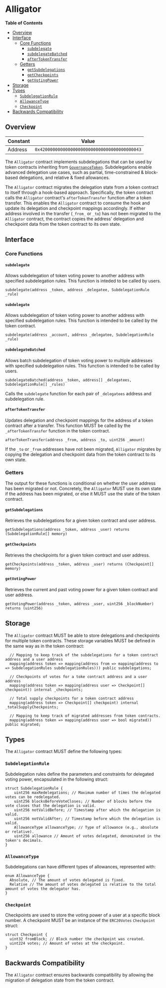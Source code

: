 # Alligator

<!-- START doctoc generated TOC please keep comment here to allow auto update -->
<!-- DON'T EDIT THIS SECTION, INSTEAD RE-RUN doctoc TO UPDATE -->
**Table of Contents**

- [Overview](#overview)
- [Interface](#interface)
  - [Core Functions](#core-functions)
    - [`subdelegate`](#subdelegate)
    - [`subdelegateBatched`](#subdelegatebatched)
    - [`afterTokenTransfer`](#aftertokentransfer)
  - [Getters](#getters)
    - [`getSubdelegations`](#getsubdelegations)
    - [`getCheckpoints`](#getcheckpoints)
    - [`getVotingPower`](#getvotingpower)
- [Storage](#storage)
- [Types](#types)
  - [`SubdelegationRule`](#subdelegationrule)
  - [`AllowanceType`](#allowancetype)
  - [`Checkpoint`](#checkpoint)
- [Backwards Compatibility](#backwards-compatibility)

<!-- END doctoc generated TOC please keep comment here to allow auto update -->

## Overview

| Constant | Value                                        |
|----------|----------------------------------------------|
| Address  | `0x4200000000000000000000000000000000000043` |

The `Alligator` contract implements subdelegations that can be used by token contracts inheriting from
[`GovernanceToken`](gov-token.md). Subdelegations enable advanced delegation use cases, such as partial, time-constrained
& block-based delegations, and relative & fixed allowances.

The `Alligator` contract migrates the delegation state from a token contract to itself through a hook-based approach.
Specifically, the token contract calls the `Alligator` contract's `afterTokenTransfer` function after a token
transfer. This enables the `Alligator` contract to consume the hook and update its delegation and checkpoint mappings
accordingly. If either address involved in the transfer (`_from_` or `_to`) has not been migrated to the `Alligator` contract,
the contract copies the address' delegation and checkpoint data from the token contract to its own state.

## Interface

### Core Functions

#### `subdelegate`

Allows subdelegation of token voting power to another address with specified subdelegation rules. This function
is inteded to be called by users.

```solidity
subdelegate(address _token, address _delegatee, SubdelegationRule _rule)
```

#### `subdelegate`

Allows subdelegation of token voting power to another address with specified subdelegation rules. This function
is intended to be called by the token contract.

```solidity
subdelegate(address _account, address _delegatee, SubdelegationRule _rule)
```

#### `subdelegateBatched`

Allows batch subdelegation of token voting power to multiple addresses with specified subdelegation rules. This
function is intended to be called by users.

```solidity
subdelegateBatched(address _token, address[] _delegatees, SubdelegationRule[] _rules)
```

Calls the `subdelegate` function for each pair of `_delegatees` address and subdelegation rule.

#### `afterTokenTransfer`

Updates delegation and checkpoint mappings for the address of a token contract after a transfer. This function
MUST be called by the `_afterTokenTransfer` function in the token contract.

```solidity
afterTokenTransfer(address _from, address _to, uint256 _amount)
```

If the `_to` or `_from` addresses have not been migrated, `Alligator` migrates by copying the delegation and checkpoint
data from the token contract to its own state.

### Getters

The output for these functions is conditional on whether the user address has been migrated or not. Concretely, the
`Alligator` MUST use its own state if the address has been migrated, or else it MUST use the state of the token contract.

#### `getSubdelegations`

Retrieves the subdelegations for a given token contract and user address.

```solidity
getSubdelegations(address _token, address _user) returns (SubdelegationRule[] memory)
```

#### `getCheckpoints`

Retrieves the checkpoints for a given token contract and user address.

```solidity
getCheckpoints(address _token, address _user) returns (Checkpoint[] memory)
```

#### `getVotingPower`

Retrieves the current and past voting power for a given token contract and user address.

```solidity
getVotingPower(address _token, address _user, uint256 _blockNumber) returns (uint256)
```

## Storage

The `Alligator` contract MUST be able to store delegations and checkpoints for multiple token contracts.
These storage variables MUST be defined in the same way as in the token contract:

```solidity
  // Mapping to keep track of the subdelegations for a token contract address and a user address
  mapping(address token => mapping(address from => mapping(address to => SubdelegationRules subdelegationRules))) public subdelegations;

  // Checkpoints of votes for a toke contract address and a user address
  mapping(address token => mapping(address user => Checkpoint[] checkpoint)) internal _checkpoints;

  // Total supply checkpoints for a token contract address
  mapping(address token => Checkpoint[] checkpoint) internal _totalSupplyCheckpoints;

  // Mapping to keep track of migrated addresses from token contracts.
  mapping(address token => mapping(address user => bool migrated)) public migrated;
```

## Types

The `Alligator` contract MUST define the following types:

### `SubdelegationRule`

Subdelegation rules define the parameters and constraints for delegated voting power, encapsulated in the following struct:

```solidity
struct SubdelegationRule {
    uint256 maxRedelegations; // Maximum number of times the delegated votes can be redelegated.
    uint256 blocksBeforeVoteCloses; // Number of blocks before the vote closes that the delegation is valid.
    uint256 notValidBefore; // Timestamp after which the delegation is valid.
    uint256 notValidAfter; // Timestamp before which the delegation is valid.
    AllowanceType allowanceType; // Type of allowance (e.g., absolute or relative).
    uint256 allowance // Amount of votes delegated, denominated in the token's decimals.
}
```

### `AllowanceType`

Subdelegations can have different types of allowances, represented with:

```solidity
enum AllowanceType {
  Absolute, // The amount of votes delegated is fixed.
  Relative // The amount of votes delegated is relative to the total amount of votes the delegator has.
}
```

### `Checkpoint`

Checkpoints are used to store the voting power of a user at a specific block number. A checkpoint MUST be an instance of the `ERC20Votes` `Checkpoint` struct:

```solidity
struct Checkpoint {
  uint32 fromBlock; // Block number the checkpoint was created.
  uint224 votes; // Amount of votes at the checkpoint.
}
```

## Backwards Compatibility

The `Alligator` contract ensures backwards compatibility by allowing the migration of delegation state from the
token contract.
